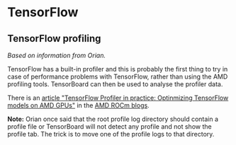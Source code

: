 # TensorFlow

## TensorFlow profiling

*Based on information from Orian.*

TensorFlow has a built-in profiler and this is probably the first thing to try in case of
performance problems with TensorFlow, rather than using the AMD profiling tools.
TensorBoard can then be used to analyse the profiler data.

There is an [article "TensorFlow Profiler in practice: Optinmizing TensorFlow models on AMD GPUs"](https://rocm.blogs.amd.com/software-tools-optimization/tf_profiler/README.html)
in the [AMD ROCm blogs](https://rocm.blogs.amd.com).

**Note:** Orian once said that the root profile log directory should contain a profile
file or TensorBoard will not detect any profile and not show the profile tab. The trick
is to move one of the profile logs to that directory.
